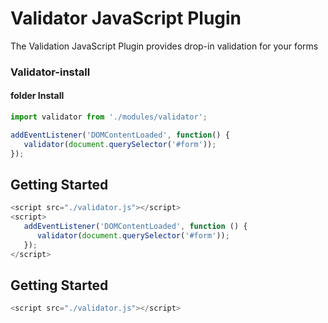 # Validator JavaScript Plugin
The Validation JavaScript Plugin provides drop-in validation for your forms

### Validator-install
#### folder Install
```js
import validator from './modules/validator';

addEventListener('DOMContentLoaded', function() {
   validator(document.querySelector('#form'));
});
```

## Getting Started
```js
<script src="./validator.js"></script>
<script>
   addEventListener('DOMContentLoaded', function () {
      validator(document.querySelector('#form'));
   });
</script>
```

## Getting Started
```js
<script src="./validator.js"></script>
```
